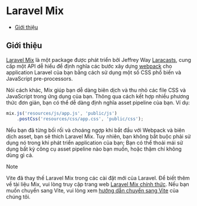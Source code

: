 # Laravel Mix

- [Giới thiệu](#introduction)

<a name="introduction"></a>
## Giới thiệu

[Laravel Mix](https://github.com/laravel-mix/laravel-mix) là một package được phát triển bởi Jeffrey Way [Laracasts](https://laracasts.com), cung cấp một API dễ hiểu để định nghĩa các bước xây dựng [webpack](https://webpack.js.org) cho application Laravel của bạn bằng cách sử dụng một số CSS phổ biến và JavaScript pre-processors.

Nói cách khác, Mix giúp bạn dễ dàng biên dịch và thu nhỏ các file CSS và JavaScript trong ứng dụng của bạn. Thông qua cách kết hợp nhiều phương thức đơn giản, bạn có thể dễ dàng định nghĩa asset pipeline của bạn. Ví dụ:

```js
mix.js('resources/js/app.js', 'public/js')
    .postCss('resources/css/app.css', 'public/css');
```

Nếu bạn đã từng bối rối và choáng ngợp khi bắt đầu với Webpack và biên dịch asset, bạn sẽ thích Laravel Mix. Tuy nhiên, bạn không bắt buộc phải sử dụng nó trong khi phát triển application của bạn; Bạn có thể thoải mái sử dụng bất kỳ công cụ asset pipeline nào bạn muốn, hoặc thậm chí không dùng gì cả.

> [!NOTE]
> Vite đã thay thế Laravel Mix trong các cài đặt mới của Laravel. Để biết thêm về tài liệu Mix, vui lòng truy cập trang web [Laravel Mix chính thức](https://laravel-mix.com/). Nếu bạn muốn chuyển sang Vite, vui lòng xem [hướng dẫn chuyển sang Vite](https://github.com/laravel/vite-plugin/blob/main/UPGRADE.md#migrating-from-laravel-mix-to-vite) của chúng tôi.
